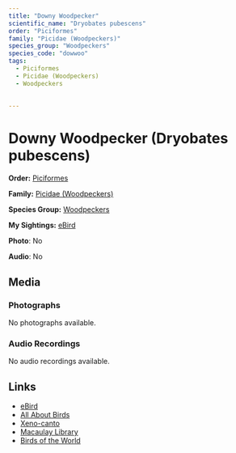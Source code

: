 ```yaml
---
title: "Downy Woodpecker"
scientific_name: "Dryobates pubescens"
order: "Piciformes"
family: "Picidae (Woodpeckers)"
species_group: "Woodpeckers"
species_code: "dowwoo"
tags: 
  - Piciformes
  - Picidae (Woodpeckers)
  - Woodpeckers
  
  
---
```


# Downy Woodpecker (Dryobates pubescens)

**Order:** [Piciformes](/tags/piciformes)

**Family:** [Picidae (Woodpeckers)](/tags/picidae-woodpeckers)

**Species Group:** [Woodpeckers](/tags/woodpeckers)

**My Sightings:** [eBird](https://ebird.org/lifelist?r=world&time=life&spp=dowwoo)

**Photo**: No 

**Audio**: No

## Media
### Photographs
No photographs available.

### Audio Recordings
No audio recordings available.

## Links
* [eBird](https://ebird.org/species/dowwoo) 
* [All About Birds](https://www.allaboutbirds.org/guide/dowwoo) 
* [Xeno-canto](https://www.xeno-canto.org/species/dryobates-pubescens) 
* [Macaulay Library](https://search.macaulaylibrary.org/catalog?taxonCode=dowwoo&sort=rating_rank_desc)
* [Birds of the World](https://birdsoftheworld.org/bow/species/dowwoo)
